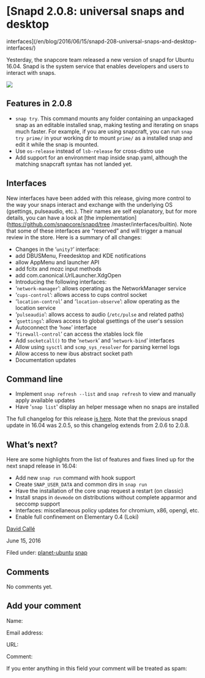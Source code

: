 





#  [Snapd 2.0.8: universal snaps and desktop
interfaces](/en/blog/2016/06/15/snapd-208-universal-snaps-and-desktop-
interfaces/)

Yesterday, the snapcore team released a new version of snapd for Ubuntu 16.04.
Snapd is the system service that enables developers and users to interact with
snaps.

![](https://assets.ubuntu.com/v1/bb7f0c54-snaps-hero%403x.png)

## Features in 2.0.8

  * `snap try`. This command mounts any folder containing an unpackaged snap as an editable installed snap, making testing and iterating on snaps much faster. For example, if you are using snapcraft, you can run `snap try prime/` in your working dir to mount `prime/` as a installed snap and edit it while the snap is mounted.
  * Use `os-release` instead of `lsb-release` for cross-distro use
  * Add support for an environment map inside snap.yaml, although the matching snapcraft syntax has not landed yet.

## Interfaces

New interfaces have been added with this release, giving more control to the
way your snaps interact and exchange with the underlying OS (gsettings,
pulseaudio, etc.). Their names are self explanatory, but for more details, you
can have a look at [the implementation](https://github.com/snapcore/snapd/tree
/master/interfaces/builtin). Note that some of these interfaces are “reserved”
and will trigger a manual review in the store. Here is a summary of all
changes:

  * Changes in the ‘`unity7`’ interface:
  * add DBUSMenu, Freedesktop and KDE notifications
  * allow AppMenu and launcher API
  * add fcitx and mozc input methods
  * add com.canonical.UrlLauncher.XdgOpen
  * Introducing the following interfaces:
  * ‘`network-manager`’: allows operating as the NetworkManager service
  * ‘`cups-control`’: allows access to cups control socket
  * ‘`location-control`’ and ‘`location-observe`’: allow operating as the location service
  * ‘`pulseaudio`’: allows access to audio (`/etc/pulse` and related paths)
  * ‘`gsettings`’: allows access to global gsettings of the user's session
  * Autoconnect the ‘`home`’ interface
  * ‘`firewall-control`’ can access the xtables lock file
  * Add `socketcall()` to the ‘`network`’ and ’`network-bind`’ interfaces
  * Allow using `sysctl` and `scmp_sys_resolver` for parsing kernel logs
  * Allow access to new ibus abstract socket path
  * Documentation updates

## Command line

  * Implement ``snap refresh --list`` and ``snap refresh`` to view and manually apply available updates
  * Have '`snap list`' display an helper message when no snaps are installed

The full changelog for this release [is
here](https://github.com/snapcore/snapd/blob/2.0.8/debian/changelog). Note
that the previous snapd update in 16.04 was 2.0.5, so this changelog extends
from 2.0.6 to 2.0.8.

## What’s next?

Here are some highlights from the list of features and fixes lined up for the
next snapd release in 16.04:

  * Add new ``snap run`` command with hook support
  * Create `SNAP_USER_DATA` and common dirs in ``snap run``
  * Have the installation of the core snap request a restart (on classic)
  * Install snaps in `devmode` on distributions without complete apparmor and seccomp support
  * Interfaces: miscellaneous policy updates for chromium, x86, opengl, etc.
  * Enable full confinement on Elementary 0.4 (Loki)

[David Callé](/en/blog/authors/davidc3/)

June 15, 2016

Filed under: [planet-ubuntu](/en/blog/tags/planet-ubuntu/)
[snap](/en/blog/tags/snap/)





## Comments

No comments yet.

## Add your comment

Name:

Email address:

URL:

Comment:

If you enter anything in this field your comment will be treated as spam:





